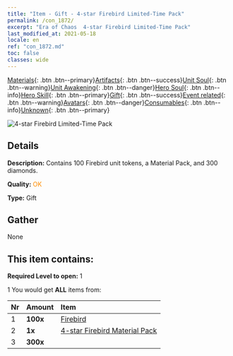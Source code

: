 ```yaml
---
title: "Item - Gift - 4-star Firebird Limited-Time Pack"
permalink: /con_1872/
excerpt: "Era of Chaos  4-star Firebird Limited-Time Pack"
last_modified_at: 2021-05-18
locale: en
ref: "con_1872.md"
toc: false
classes: wide
---
```

 [Materials](/Items/){: .btn .btn--primary}[Artifacts](/Items/Artifacts/){: .btn .btn--success}[Unit Soul](/Items/UnitSoul/){: .btn .btn--warning}[Unit Awakening](/Items/UnitAwakening/){: .btn .btn--danger}[Hero Soul](/Items/HeroSoul/){: .btn .btn--info}[Hero Skill](/Items/HeroSkill/){: .btn .btn--primary}[Gift](/Items/Gift/){: .btn .btn--success}[Event related](/Items/Events/){: .btn .btn--warning}[Avatars](/Items/Avatars/){: .btn .btn--danger}[Consumables](/Items/Consumables/){: .btn .btn--info}[Unknown](/Items/Unknown/){: .btn .btn--primary}

 ![4-star Firebird Limited-Time Pack](/images/t/i_907495.png)

## Details
 **Description:** Contains 100 Firebird unit tokens, a Material Pack, and 300 diamonds.

 **Quality:** <span style="color: #FF8C00">OK</span>

 **Type:** Gift

## Gather

  None

## This item contains:

 **Required Level to open:** 1

 1 You would get **ALL** items  from:

  | Nr | Amount |     Item    |
  |:---|:-------|:------------|
  | 1 |  **100x** | [Firebird](/Items/unt_268/) |  | 
  | 2 |  **1x** | [4-star Firebird Material Pack](/Items/con_1876/) |  | 
  | 3 |  **300x** | <i class="fas fa-gem"/> |  | 
